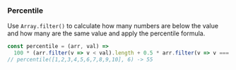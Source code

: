 ### Percentile

Use `Array.filter()` to calculate how many numbers are below the value and how many are the same value and
apply the percentile formula.

```js
const percentile = (arr, val) =>
  100 * (arr.filter(v => v < val).length + 0.5 * arr.filter(v => v === val).length) / arr.length;
// percentile([1,2,3,4,5,6,7,8,9,10], 6) -> 55
 ```

